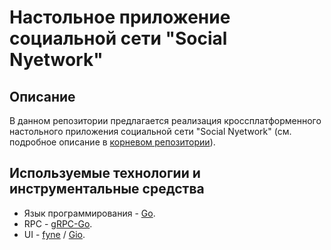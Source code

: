 # Настольное приложение социальной сети "Social Nyetwork"
## Описание

В данном репозитории предлагается реализация кроссплатформенного настольного приложения социальной сети "Social Nyetwork" (см. подробное описание в [корневом репозитории](https://github.com/pamugk/go-social-nyetwork)).

## Используемые технологии и инструментальные средства
* Язык программирования - [Go](https://go.dev/).
* RPC - [gRPC-Go](https://github.com/grpc/grpc-go).
* UI - [fyne](https://github.com/fyne-io/fyne) / [Gio](https://gioui.org/).
